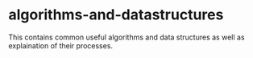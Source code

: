 # algorithms-and-datastructures
This contains common useful algorithms and data structures as well as explaination of their processes. 
